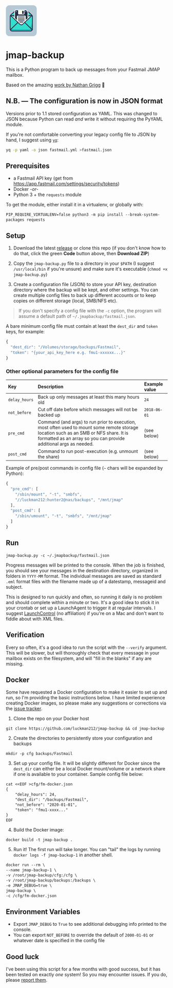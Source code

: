 <img src="./icon.png" height="96" />

# jmap-backup

This is a Python program to back up messages from your Fastmail JMAP mailbox.

Based on the amazing [work by Nathan Grigg][1] 🙏

## N.B. — The configuration is now in JSON format

Versions prior to 1.1 stored configuration as YAML. This was changed to JSON because Python can read _and_ write it without requiring the PyYAML module.

If you're not comfortable converting your legacy config file to JSON by hand, I suggest using [`yq`][5]:

```sh
yq -p yaml -o json fastmail.yml >fastmail.json
```

## Prerequisites

- a Fastmail API key (get from https://app.fastmail.com/settings/security/tokens)
- Docker *-or-*
- Python 3 + the `requests` module

To get the module, either install it in a virtualenv, or globally with:

```shell
PIP_REQUIRE_VIRTUALENV=false python3 -m pip install --break-system-packages requests
```

## Setup

1. Download the latest [release][4] or clone this repo (if you don't know how to do that, click the green **Code** button above, then **Download ZIP**)

2. Copy the `jmap-backup.py` file to a directory in your `$PATH` (I suggest `/usr/local/bin` if you're unsure) and make sure it's executable (`chmod +x jmap-backup.py`)

3. Create a configuration file (JSON) to store your API key, destination directory where the backup will be kept, and other settings. You can create multiple config files to back up different accounts or to keep copies on different storage (local, SMB/NFS etc).

> If you don't specify a config file with the `-c` option, the program will assume a default path of `~/.jmapbackup/fastmail.json`.

A bare minimum config file must contain at least the `dest_dir` and `token` keys, for example:

```js
{
  "dest_dir": "/Volumes/storage/backups/Fastmail",
  "token": "{your_api_key_here e.g. fmu1-xxxxxx...}"
}
```

### Other optional parameters for the config file

| Key           | Description                                                                                                                                                                                                | Example value |
|:------------- |:---------------------------------------------------------------------------------------------------------------------------------------------------------------------------------------------------------- |:------------- |
| `delay_hours` | Back up only messages at least this many hours old                                                                                                                                                         | `24`          |
| `not_before`  | Cut off date before which messages will not be backed up                                                                                                                                                   | `2018-06-01`  |
| `pre_cmd`     | Command (and args) to run prior to execution, most often used to mount some remote storage location such as an SMB or NFS share. It is formatted as an array so you can provide additional args as needed. | (see below)   |
| `post_cmd`    | Command to run post-execution (e.g. unmount the share)                                                                                                                                                     | (see below)   |

Example of pre/post commands in config file (`~` chars will be expanded by Python):

```js
{ 
  "pre_cmd": [
    "/sbin/mount", "-t", "smbfs",
    "//luckman212:hunter2@nas/backups", "/mnt/jmap"
  ],
  "post_cmd": [
    "/sbin/umount", "-t", "smbfs", "/mnt/jmap"
  ]
}
```

## Run

```shell
jmap-backup.py -c ~/.jmapbackup/fastmail.json
```

Progress messages will be printed to the console. When the job is finished, you should see your messages in the destination directory, organized in folders in `YYYY-MM` format. The individual messages are saved as standard `.eml` format files with the filename made up of a datestamp, messageid and subject.

This is designed to run quickly and often, so running it daily is no problem and should complete within a minute or two. It's a good idea to stick it in your crontab or set up a LaunchAgent to trigger it at regular intervals. I suggest [LaunchControl][3] (no affiliation) if you're on a Mac and don't want to fiddle about with XML files.

## Verification

Every so often, it's a good idea to run the script with the `--verify` argument. This will be slower, but will thoroughly check that every message in your mailbox exists on the filesystem, and will "fill in the blanks" if any are missing.

## Docker

Some have requested a Docker configuration to make it easier to set up and run, so I'm providing the basic instructions below. I have limited experience creating Docker images, so please make any suggestions or corrections via the [issue tracker][2].

1. Clone the repo on your Docker host

```shell
git clone https://github.com/luckman212/jmap-backup && cd jmap-backup
```

2. Create the directories to persistently store your configuration and backups

```shell
mkdir -p cfg backups/Fastmail
```

3. Set up your config file. It will be slightly different for Docker since the `dest_dir` can either be a local Docker mount/volume or a network share if one is available to your container. Sample config file below:

```shell
cat <<EOF >cfg/fm-docker.json
{
    "delay_hours": 24,
    "dest_dir": "/backups/Fastmail",
    "not_before": "2020-01-01",
    "token": "fmu1-xxxx..."
}
EOF
```

4. Build the Docker image:

```shell
docker build -t jmap-backup .
```

5. Run it! The first run will take longer. You can "tail" the logs by running `docker logs -f jmap-backup-1` in another shell.

```shell
docker run --rm \
--name jmap-backup-1 \
-v /root/jmap-backup/cfg:/cfg \
-v /root/jmap-backup/backups:/backups \
-e JMAP_DEBUG=true \
jmap-backup \
-c /cfg/fm-docker.json
```

## Environment Variables

- Export `JMAP_DEBUG` to `True` to see additional debugging info printed to the console.
- You can export `NOT_BEFORE` to override the default of `2000-01-01` or whatever date is specified in the config file

## Good luck

I've been using this script for a few months with good success, but it has been tested on exactly _one_ system! So you may encounter issues. If you do, please [report them][2].


[1]: https://nathangrigg.com/2021/08/fastmail-backup
[2]: https://github.com/luckman212/jmap-backup/issues
[3]: https://www.soma-zone.com/LaunchControl/
[4]: https://github.com/luckman212/jmap-backup/releases/latest
[5]: https://github.com/mikefarah/yq
